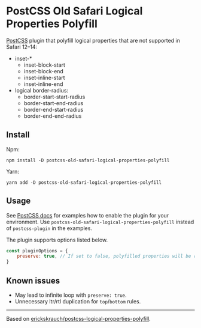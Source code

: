 # PostCSS Old Safari Logical Properties Polyfill

[PostCSS](https://github.com/postcss/postcss) plugin that polyfill logical properties that are not supported in Safari 12–14:
- inset-*
  - inset-block-start
  - inset-block-end
  - inset-inline-start
  - inset-inline-end
- logical border-radius:
  - border-start-start-radius
  - border-start-end-radius
  - border-end-start-radius
  - border-end-end-radius

## Install

Npm:

```
npm install -D postcss-old-safari-logical-properties-polyfill
```

Yarn:

```
yarn add -D postcss-old-safari-logical-properties-polyfill
```

## Usage

See [PostCSS docs](https://github.com/postcss/postcss-load-config#usage) for examples how to enable the plugin for your environment. Use `postcss-old-safari-logical-properties-polyfill` instead of `postcss-plugin` in the examples.

The plugin supports options listed below.

```js
const pluginOptions = {
    preserve: true, // If set to false, polyfilled properties will be removed
}
```

## Known issues

- May lead to infinite loop with `preserve: true`.
- Unnecessary ltr/rtl duplication for `top`/`bottom` rules.

---
Based on [erickskrauch/postcss-logical-properties-polyfill](https://github.com/erickskrauch/postcss-logical-properties-polyfill).